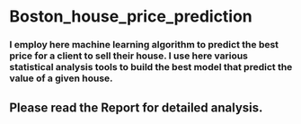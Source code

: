 # Boston_house_price_prediction
### I employ here machine learning algorithm to predict the best price for a client to sell their house. I use here various statistical analysis tools to build the best model that predict the value of a given house. 

## Please read the Report for detailed analysis. 
